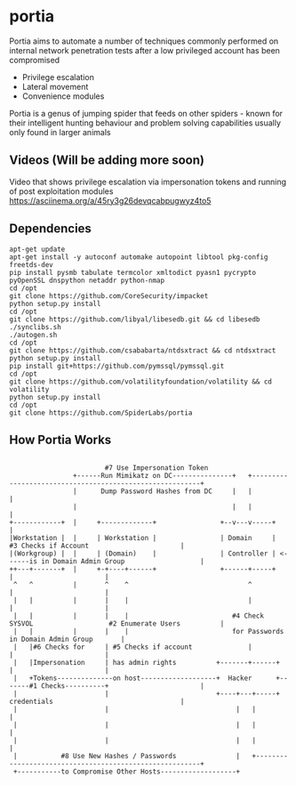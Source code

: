 # portia

Portia aims to automate a number of techniques commonly performed on internal network penetration tests after a low privileged account has been compromised
- Privilege escalation
- Lateral movement
- Convenience modules

Portia is a genus of jumping spider that feeds on other spiders - known for their intelligent hunting behaviour and problem solving capabilities usually only found in larger animals

## Videos (Will be adding more soon)  
Video that shows privilege escalation via impersonation tokens and running of post exploitation modules  
https://asciinema.org/a/45ry3g26devqcabpugwyz4to5  

## Dependencies

```
apt-get update
apt-get install -y autoconf automake autopoint libtool pkg-config freetds-dev
pip install pysmb tabulate termcolor xmltodict pyasn1 pycrypto pyOpenSSL dnspython netaddr python-nmap
cd /opt
git clone https://github.com/CoreSecurity/impacket
python setup.py install
cd /opt
git clone https://github.com/libyal/libesedb.git && cd libesedb
./synclibs.sh
./autogen.sh
cd /opt
git clone https://github.com/csababarta/ntdsxtract && cd ntdsxtract
python setup.py install
pip install git+https://github.com/pymssql/pymssql.git
cd /opt
git clone https://github.com/volatilityfoundation/volatility && cd volatility
python setup.py install
cd /opt
git clone https://github.com/SpiderLabs/portia
```
  
## How Portia Works
```

                        #7 Use Impersonation Token
                +------Run Mimikatz on DC---------------+   +---------------------------------------------------------+
                |      Dump Password Hashes from DC     |   |                                                         |
                |                                       |   |                                                         |
+------------+  |     +-------------+                +--v---v-----+                                                   |
|Workstation |  |     | Workstation |                | Domain     |        #3 Checks if Account                       |
|(Workgroup) |  |     | (Domain)    |                | Controller | <------is in Domain Admin Group                   |
++---+-------+  |     +-+----+------+                +------+-----+                           |                       |
 ^   ^          |       ^    ^                              ^                                 |                       |
 |   |          |       |    |                              |                                 |                       |
 |   |          |       |    |                          #4 Check SYSVOL                   #2 Enumerate Users          |
 |   |          |       |    |                          for Passwords                     in Domain Admin Group       |
 |   |#6 Checks for     | #5 Checks if account              |                                 |                       |
 |   |Impersonation     | has admin rights          +-------+------+                          |                       |
 |   +Tokens--------------on host-------------------+  Hacker      +-------#1 Checks----------+                       |
 |                      |                           +----+---+-----+       credentials                                |
 |                      |                                |   |                                                        |
 |                      |                                |   |                                                        |
 |                      |                                |   |                                                        |
 |           #8 Use New Hashes / Passwords               |   +--------------------------------------------------------+
 +-----------to Compromise Other Hosts-------------------+
```
